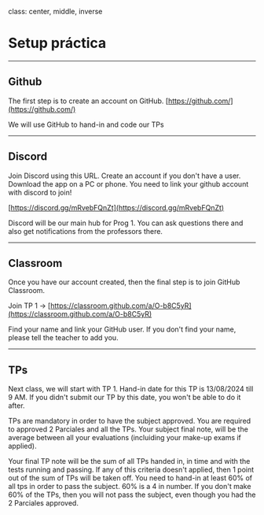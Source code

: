 class: center, middle, inverse
# Setup práctica

---

## Github

The first step is to create an account on GitHub. [https://github.com/](https://github.com/)

We will use GitHub to hand-in and code our TPs

---

## Discord

Join Discord using this URL. Create an account if you don't have a user. Download the app on a PC or phone. You need to link your github account with discord to join!

[https://discord.gg/mRvebFQnZt](https://discord.gg/mRvebFQnZt)

Discord will be our main hub for Prog 1. You can ask questions there and also get notifications from the professors there.

---

## Classroom

Once you have our account created, then the final step is to join GitHub Classroom.

Join TP 1 -> [https://classroom.github.com/a/O-b8C5yR](https://classroom.github.com/a/O-b8C5yR)

Find your name and link your GitHub user.
If you don't find your name, please tell the teacher to add you.

--- 

## TPs

Next class, we will start with TP 1. Hand-in date for this TP is 13/08/2024 till 9 AM. If you didn't submit our TP by this date, you won't be able to do it after.

TPs are mandatory in order to have the subject approved. You are required to approved 2 Parciales and all the TPs. Your subject final note, will be the average between all your
evaluations (incluiding your make-up exams if applied).

Your final TP note will be the sum of all TPs handed in, in time and with the tests running and passing. If any of this criteria doesn't applied, then 1 point out of the sum of TPs will 
be taken off. You need to hand-in at least 60% of all tps in order to pass the subject. 60% is a 4 in number. If you don't make 60% of the TPs, then you will not pass the subject, even though you had the 
2 Parciales approved. 
